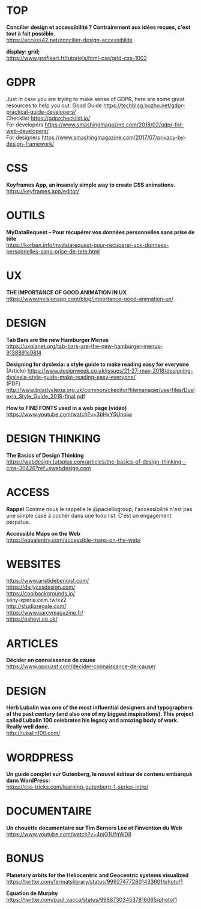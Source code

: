 # TOP

**Concilier design et accessibilité ? Contrairement aux idées reçues, c'est tout à fait possible.**  
https://access42.net/concilier-design-accessibilite

**display: grid;**  
https://www.grafikart.fr/tutoriels/html-css/grid-css-1002


# GDPR

Just in case you are trying to make sense of GDPR, here are some great resources to help you out:
Good Guide https://techblog.bozho.net/gdpr-practical-guide-developers/  
Checklist https://gdprchecklist.io/  
For developers https://www.smashingmagazine.com/2018/02/gdpr-for-web-developers/  
For designers https://www.smashingmagazine.com/2017/07/privacy-by-design-framework/  



# CSS

**Keyframes App, an insanely simple way to create CSS animations.** 
https://keyframes.app/editor/



# OUTILS

**MyDataRequest – Pour récupérer vos données personnelles sans prise de tête**  
https://korben.info/mydatarequest-pour-recuperer-vos-donnees-personnelles-sans-prise-de-tete.html



# UX

**THE IMPORTANCE OF GOOD ANIMATION IN UX**  
https://www.invisionapp.com/blog/importance-good-animation-ux/


# DESIGN

**Tab Bars are the new Hamburger Menus**  
https://uxplanet.org/tab-bars-are-the-new-hamburger-menus-9138891e98f4

**Designing for dyslexia: a style guide to make reading easy for everyone**
(Article) https://www.designweek.co.uk/issues/21-27-may-2018/designing-dyslexia-style-guide-make-reading-easy-everyone/   
(PDF) http://www.bdadyslexia.org.uk/common/ckeditor/filemanager/userfiles/Dyslexia_Style_Guide_2018-final.pdf

**How to FIND FONTS used in a web page (vidéo)**  
https://www.youtube.com/watch?v=3bHxY5Unpiw



# DESIGN THINKING

**The Basics of Design Thinking**  
https://webdesign.tutsplus.com/articles/the-basics-of-design-thinking--cms-30426?ref=ewebdesign.com



# ACCESS

**Rappel**
Comme nous le rappelle le @paciellogroup, l'accessibilité n'est pas une simple case à cocher dans une todo list. C'est un engagement perpétue.

**Accessible Maps on the Web**  
https://equalentry.com/accessible-maps-on-the-web/




# WEBSITES

https://www.aristidebenoist.com/   
https://dailycssdesign.com/  
https://coolbackgrounds.io/  
sony-xperia.com.tw/xz2   
http://studioregale.com/  
https://www.carcymagazine.fr/  
https://osheyi.co.uk/



# ARTICLES

**Décider en connaissance de cause**  
https://www.opquast.com/decider-connaissance-de-cause/




# DESIGN

**Herb Lubalin was one of the most influential designers and typographers of the past century (and also one of my biggest inspirations). This project called Lubalin 100 celebrates his legacy and amazing body of work. Really well done.**  
http://lubalin100.com/




# WORDPRESS

**Un guide complet sur Gutenberg, le nouvel éditeur de contenu embarqué dans WordPress:**  
https://css-tricks.com/learning-gutenberg-1-series-intro/




# DOCUMENTAIRE

**Un chouette documentaire sur Tim Berners Lee et l’invention du Web**  
https://www.youtube.com/watch?v=4pjG1UfgWD8



# BONUS

**Planetary orbits for the Heliocentric and Geocentric systems visualized**  
https://twitter.com/fermatslibrary/status/999274772801433601/photo/1


**Équation de Murphy**  
https://twitter.com/paul_vacca/status/998873034537816065/photo/1
